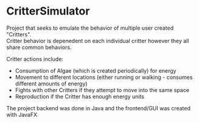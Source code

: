 # CritterSimulator
Project that seeks to emulate the behavior of multiple user created "Critters".  
Critter behavior is depenedent on each individual critter however they all share common behaviors.  
  
Critter actions include:  
- Consumption of Algae (which is created periodically) for energy  
- Movement to different locations (either running or walking - consumes different amounts of energy)  
- Fights with other Critters if they attempt to move into the same space  
- Reproduction if the Critter has enough energy units

The project backend was done in Java and the frontend/GUI was created with JavaFX  
